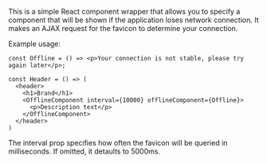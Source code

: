 This is a simple React component wrapper that allows you to specify a component that will be shown if the application loses network connection. It makes an AJAX request for the favicon to determine your connection.

Example usage:

```
const Offline = () => <p>Your connection is not stable, please try again later</p>;

const Header = () => (
  <header>
    <h1>Brand</h1>
    <OfflineComponent interval={10000} offlineComponent={Offline}>
      <p>Description text</p>
    </OfflineComponent>
  </header>
)
```

The interval prop specifies how often the favicon will be queried in milliseconds. If omitted, it detaults to 5000ms.
